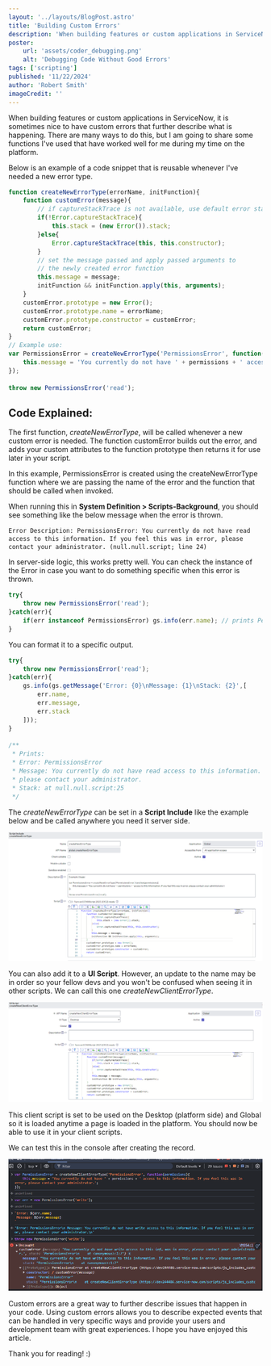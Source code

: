 ```yaml
---
layout: '../layouts/BlogPost.astro'
title: 'Building Custom Errors'
description: 'When building features or custom applications in ServiceNow, it is sometimes nice to have custom errors that further describe what is happening.'
poster: 
    url: 'assets/coder_debugging.png'
    alt: 'Debugging Code Without Good Errors'
tags: ['scripting']
published: '11/22/2024'
author: 'Robert Smith'
imageCredit: ''
---
```


When building features or custom applications in ServiceNow, it is sometimes nice to have custom errors that further describe what is happening. There are many ways to do this, but I am going to share some functions I've used that have worked well for me during my time on the platform.

Below is an example of a code snippet that is reusable whenever I've needed a new error type.

```js
function createNewErrorType(errorName, initFunction){
	function customError(message){
		// if captureStackTrace is not available, use default error stack
		if(!Error.captureStackTrace){
			this.stack = (new Error()).stack;
		}else{
			Error.captureStackTrace(this, this.constructor);
		}
		// set the message passed and apply passed arguments to 
		// the newly created error function
		this.message = message;
		initFunction && initFunction.apply(this, arguments);
	}
	customError.prototype = new Error();
	customError.prototype.name = errorName;
	customError.prototype.constructor = customError;
	return customError;
}
// Example use: 
var PermissionsError = createNewErrorType('PermissionsError', function(permissions){
	this.message = 'You currently do not have ' + permissions + ' access to this information. If you feel this was in error, please contact your administrator.';
});

throw new PermissionsError('read');
```

## Code Explained:
The first function, _createNewErrorType_, will be called whenever a new custom error is needed. The function customError builds out the error, and adds your custom attributes to the function prototype then returns it for use later in your script.

In this example, PermissionsError is created using the createNewErrorType function where we are passing the name of the error and the function that should be called when invoked.

When running this in **System Definition > Scripts-Background**, you should see something like the below message when the error is thrown.

```
Error Description: PermissionsError: You currently do not have read access to this information. If you feel this was in error, please contact your administrator. (null.null.script; line 24)
```

In server-side logic, this works pretty well. You can check the instance of the Error in case you want to do something specific when this error is thrown.

```js
try{
	throw new PermissionsError('read');
}catch(err){
	if(err instanceof PermissionsError) gs.info(err.name); // prints PermissionsError
} 
```

You can format it to a specific output.
```js
try{
	throw new PermissionsError('read');
}catch(err){
	gs.info(gs.getMessage('Error: {0}\nMessage: {1}\nStack: {2}',[
		err.name,
		err.message,
		err.stack
	]));
} 

/**
 * Prints:
 * Error: PermissionsError
 * Message: You currently do not have read access to this information. If you feel this was in error, 
 * please contact your administrator.
 * Stack: at null.null.script:25
 */
```

The _createNewErrorType_ can be set in a **Script Include** like the example below and be called anywhere you need it server side.

![Create New Error Type Script Include Image](../assets/createNewErrorType.png)

You can also add it to a **UI Script**. However, an update to the name may be in order so your fellow devs and you won't be confused when seeing it in other scripts. We can call this one _createNewClientErrorType_.

![Create New Error Type UI Script Image](../assets/createNewClientErrorType.png)

This client script is set to be used on the Desktop (platform side) and Global so it is loaded anytime a page is loaded in the platform. You should now be able to use it in your client scripts.

We can test this in the console after creating the record.

![Create New Error Type Script Include Image](../assets/createNewClientErrorType_console.png)


Custom errors are a great way to further describe issues that happen in your code. Using custom errors allows you to describe expected events that can be handled in very specific ways and provide your users and development team with great experiences. I hope you have enjoyed this article.

Thank you for reading! :)